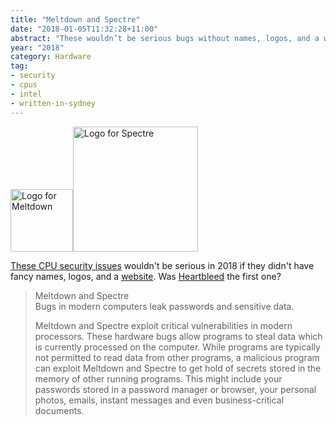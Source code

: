```yaml
---
title: "Meltdown and Spectre"
date: "2018-01-05T11:32:28+11:00"
abstract: "These wouldn’t be serious bugs without names, logos, and a website."
year: "2018"
category: Hardware
tag:
- security
- cpus
- intel
- written-in-sydney
---
```

<img src="https://rubenerd.com/files/2018/meltdown.min.svg" alt="Logo for Meltdown" style="width:100px;" /><img src="https://rubenerd.com/files/2018/spectre.min.svg" alt="Logo for Spectre" style="width:200px;" />

[These CPU security issues] wouldn't be serious in 2018 if they didn't have fancy names, logos, and a [website]. Was [Heartbleed] the first one?

> Meltdown and Spectre  
> Bugs in modern computers leak passwords and sensitive data.  
> 
> Meltdown and Spectre exploit critical vulnerabilities in modern processors. These hardware bugs allow programs to steal data which is currently processed on the computer. While programs are typically not permitted to read data from other programs, a malicious program can exploit Meltdown and Spectre to get hold of secrets stored in the memory of other running programs. This might include your passwords stored in a password manager or browser, your personal photos, emails, instant messages and even business-critical documents.

[These CPU security issues]: https://rubenerd.com/intels-protected-kernel-memory-leak-fun/
[website]: https://meltdownattack.com "Meltdown and Spectre attack site"
[Heartbleed]: https://rubenerd.com/the-openssl-heart-bleeds/ 

